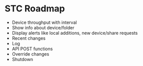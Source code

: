# STC Roadmap

* Device throughput with interval
* Show info about device/folder
* Display alerts like local additions, new device/share requests
* Recent changes
* Log
* API POST functions
* Override changes
* Shutdown